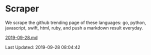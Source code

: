 # Scraper

We scrape the github trending page of these languages: go, python, javascript, swift, html, ruby, and push a markdown result everyday.

[2019-09-28.md](https://github.com/henson/Scraper/blob/master/2019-09-28.md)

Last Updated: 2019-09-28 08:04:42